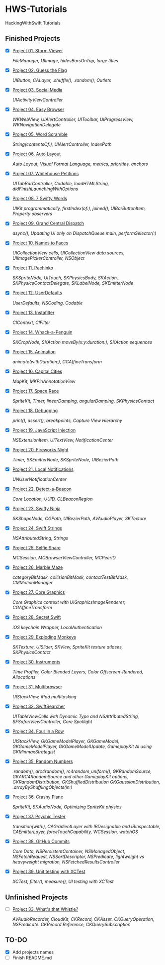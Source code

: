 # HWS-Tutorials
HackingWithSwift Tutorials

## Finished Projects
- [X] [Project 01. Storm Viewer](https://www.hackingwithswift.com/read/1/overview) 

   *FileManager, UIImage, hidesBarsOnTap, large titles*
   
- [X] [Project 02. Guess the Flag](https://www.hackingwithswift.com/read/2/overview) 

   *UIButton, CALayer, .shuffle(), .random(), Outlets*
   
- [X] [Project 03. Social Media](https://www.hackingwithswift.com/read/3/overview) 

   *UIActivityViewController*
   
- [X] [Project 04. Easy Browser](https://www.hackingwithswift.com/read/4/overview) 

   *WKWebView, UIAlertController, UIToolbar, UIProgressView, WKNavigationDelegate*
   
- [X] [Project 05. Word Scramble](https://www.hackingwithswift.com/read/5/overview) 

   *String(contentsOf:), UIAlertController, IndexPath*
   
- [X] [Project 06. Auto Layout](https://www.hackingwithswift.com/read/6/overview) 

   *Auto Layout, Visual Format Language, metrics, priorities, anchors*
   
- [X] [Project 07. Whitehouse Petitions](https://www.hackingwithswift.com/read/7/overview) 

   *UITabBarController, Codable, loadHTMLString, didFinishLaunchingWithOptions*
   
- [X] [Project 08. 7 Swifty Words](https://www.hackingwithswift.com/read/8/overview) 

   *UIKit programmatically, firstIndex(of:), joined(), UIBarButtonItem, Property observers*
   
- [X] [Project 09. Grand Central Dispatch](https://www.hackingwithswift.com/read/9/overview) 
   
   *async(), Updating UI only on DispatchQueue.main, performSelector(:)*
   
- [X] [Project 10. Names to Faces](https://www.hackingwithswift.com/read/10/overview) 
   
   *UICollectionView cells, UICollectionView data sources, UIImagePickerController, NSObject*
   
- [X] [Project 11. Pachinko](https://www.hackingwithswift.com/read/11/overview) 

   *SKSpriteNode, UITouch, SKPhysicsBody, SKAction, SKPhysicsContactDelegate, SKLabelNode, SKEmitterNode*
   
- [X] [Project 12. UserDefaults](https://www.hackingwithswift.com/read/12/overview) 

   *UserDefaults, NSCoding, Codable*
   
- [X] [Project 13. Instafilter](https://www.hackingwithswift.com/read/13/overview) 

   *CIContext, CIFilter*
   
- [X] [Project 14. Whack-a-Penguin](https://www.hackingwithswift.com/read/14/overview) 

   *SKCropNode, SKAction moveBy(x:y:duration:), SKAction sequences*
   
- [X] [Project 15. Animation](https://www.hackingwithswift.com/read/15/overview) 

   *animate(withDuration:), CGAffineTransform*
   
- [X] [Project 16. Capital Cities](https://www.hackingwithswift.com/read/16/overview) 

   *MapKit, MKPinAnnotationView*
   
- [X] [Project 17. Space Race](https://www.hackingwithswift.com/read/17/overview) 

   *SpriteKit, Timer, linearDamping, angularDamping, SKPhysicsContact*
   
- [X] [Project 18. Debugging](https://www.hackingwithswift.com/read/18/overview) 

   *print(), assert(), breakpoints, Capture View Hierarchy*
   
- [X] [Project 19. JavaScript Injection](https://www.hackingwithswift.com/read/19/overview) 

   *NSExtensionItem, UITextView, NotificationCenter*
   
- [X] [Project 20. Fireworks Night](https://www.hackingwithswift.com/read/20/overview) 

   *Timer, SKEmitterNode, SKSpriteNode, UIBezierPath*
   
- [X] [Project 21. Local Notifications](https://www.hackingwithswift.com/read/21/overview) 

   *UNUserNotificationCenter*
   
- [X] [Project 22. Detect-a-Beacon](https://www.hackingwithswift.com/read/22/overview) 

   *Core Location, UUID, CLBeaconRegion*
   
- [X] [Project 23. Swifty Ninja](https://www.hackingwithswift.com/read/23/overview) 

   *SKShapeNode, CGPath, UIBezierPath, AVAudioPlayer, SKTexture*
   
- [X] [Project 24. Swift Strings](https://www.hackingwithswift.com/read/24/overview) 

   *NSAttributedString, Strings*
   
- [X] [Project 25. Selfie Share](https://www.hackingwithswift.com/read/25/overview) 

   *MCSession, MCBrowserViewController, MCPeerID*
   
- [X] [Project 26. Marble Maze](https://www.hackingwithswift.com/read/26/overview) 

   *categoryBitMask, collisionBitMask, contactTestBitMask, CMMotionManager*
   
- [X] [Project 27. Core Graphics](https://www.hackingwithswift.com/read/27/overview) 

   *Core Graphics context with UIGraphicsImageRenderer, CGAffineTransform*
   
- [X] [Project 28. Secret Swift](https://www.hackingwithswift.com/read/28/overview) 

   *iOS keychain Wrapper, LocalAuthentication*
   
- [X] [Project 29. Exploding Monkeys](https://www.hackingwithswift.com/read/29/overview) 

   *SKTexture, UISlider, SKView, SpriteKit texture atlases, SKPhysicsContact*
   
- [X] [Project 30. Instruments](https://www.hackingwithswift.com/read/30/overview) 

   *Time Profiler, Color Blended Layers, Color Offscreen-Rendered, Allocations*
   
- [X] [Project 31. Multibrowser](https://www.hackingwithswift.com/read/31/overview) 

   *UIStackView, iPad multitasking*
   
- [X] [Project 32. SwiftSearcher](https://www.hackingwithswift.com/read/32/overview) 

   *UITableViewCells with Dynamic Type and NSAttributedString, SFSafariViewController, Core Spotlight*
   
- [X] [Project 34. Four in a Row](https://www.hackingwithswift.com/read/34/overview) 

   *UIStackView, GKGameModelPlayer, GKGameModel, GKGameModelPlayer, GKGameModelUpdate, GameplayKit AI using GKMinmaxStrategist*
   
- [X] [Project 35. Random Numbers](https://www.hackingwithswift.com/read/35/overview) 

   *.random(), arc4random(), rc4random_uniform(), GKRandomSource, GKARC4RandomSource and other GameplayKit options, GKRandomDistribution, GKShuffledDistribution GKGaussianDistribution, .arrayByShufflingObjects(in:)*
   
- [X] [Project 36. Crashy Plane](https://www.hackingwithswift.com/read/36/overview) 

   *SpriteKit, SKAudioNode, Optimizing SpriteKit physics*
   
- [X] [Project 37. Psychic Tester](https://www.hackingwithswift.com/read/37/overview) 

   *transition(with:), CAGradientLayer with IBDesignable and IBInspectable, CAEmitterLayer, forceTouchCapability, WCSession, watchOS*
   
- [X] [Project 38. GitHub Commits](https://www.hackingwithswift.com/read/38/overview) 

   *Core Data, NSPersistentContainer, NSManagedObject, NSFetchRequest, NSSortDescriptor, NSPredicate, lightweight vs heavyweight migration, NSFetchedResultsController*
   
- [X] [Project 39. Unit testing with XCTest](https://www.hackingwithswift.com/read/39/overview) 

   *XCTest, filter(), measure(), UI testing with XCTest*

## Unfinished Projects
- [ ] [Project 33. What's that Whistle?](https://www.hackingwithswift.com/read/33/overview) 

   *AVAudioRecorder, CloudKit, CKRecord, CKAsset. CKQueryOperation, NSPredicate. CKRecord.Reference, CKQuerySubscription*

## TO-DO
- [X] Add projects names 
- [ ] Finish README.md
